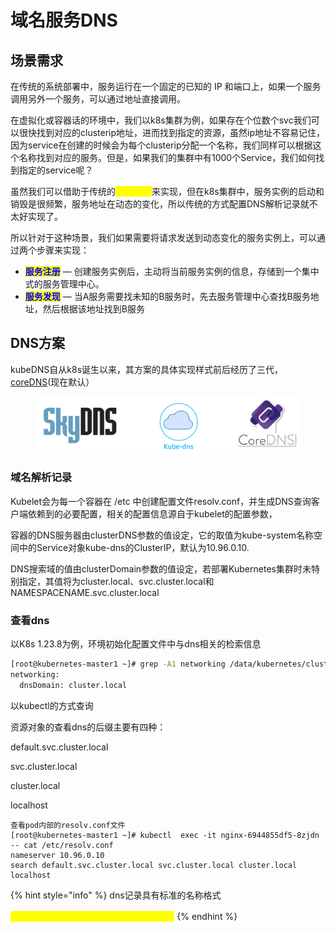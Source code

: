 # 域名服务DNS

## 场景需求

在传统的系统部署中，服务运行在一个固定的已知的 IP 和端口上，如果一个服务调用另外一个服务，可以通过地址直接调用。

在虚拟化或容器话的环境中，我们以k8s集群为例，如果存在个位数个svc我们可以很快找到对应的clusterip地址，进而找到指定的资源，虽然ip地址不容易记住，因为service在创建的时候会为每个clusterip分配一个名称，我们同样可以根据这个名称找到对应的服务。但是，如果我们的集群中有1000个Service，我们如何找到指定的service呢？

虽然我们可以借助于传统的<mark style="color:yellow;">**DNS机制**</mark>来实现，但在k8s集群中，服务实例的启动和销毁是很频繁，服务地址在动态的变化，所以传统的方式配置DNS解析记录就不太好实现了。

所以针对于这种场景，我们如果需要将请求发送到动态变化的服务实例上，可以通过两个步骤来实现：&#x20;

* <mark style="color:blue;">**服务注册**</mark> — 创建服务实例后，主动将当前服务实例的信息，存储到一个集中式的服务管理中心。&#x20;
* <mark style="color:blue;">**服务发现**</mark> — 当A服务需要找未知的B服务时，先去服务管理中心查找B服务地址，然后根据该地址找到B服务

## DNS方案

kubeDNS自从k8s诞生以来，其方案的具体实现样式前后经历了三代，[coreDNS](../gai-shu/k8s-zu-jian/core-dns/)(现在默认）

<figure><img src="../../../.gitbook/assets/image (4) (1) (1) (1).png" alt=""><figcaption></figcaption></figure>

### 域名解析记录

Kubelet会为每一个容器在 /etc 中创建配置文件resolv.conf，并生成DNS查询客户端依赖到的必要配置，相关的配置信息源自于kubelet的配置参数，

容器的DNS服务器由clusterDNS参数的值设定，它的取值为kube-system名称空间中的Service对象kube-dns的ClusterIP，默认为10.96.0.10.&#x20;

DNS搜索域的值由clusterDomain参数的值设定，若部署Kubernetes集群时未特别指定，其值将为cluster.local、svc.cluster.local和NAMESPACENAME.svc.cluster.local

### 查看dns

以K8s 1.23.8为例，环境初始化配置文件中与dns相关的检索信息

```bash
[root@kubernetes-master1 ~]# grep -A1 networking /data/kubernetes/cluster_init/kubeadm_init_1.23.8.yml
networking:
  dnsDomain: cluster.local
```

以kubectl的方式查询

资源对象的查看dns的后缀主要有四种：&#x20;

default.svc.cluster.local&#x20;

svc.cluster.local&#x20;

cluster.local&#x20;

localhost

```
查看pod内部的resolv.conf文件
[root@kubernetes-master1 ~]# kubectl  exec -it nginx-6944855df5-8zjdn -- cat /etc/resolv.conf
nameserver 10.96.0.10
search default.svc.cluster.local svc.cluster.local cluster.local localhost
```

{% hint style="info" %}
dns记录具有标准的名称格式

<mark style="color:yellow;">**资源对象名.命名空间名.svc.cluster.local**</mark>
{% endhint %}

